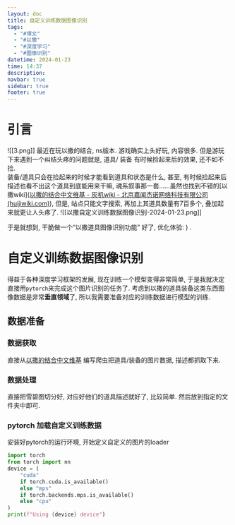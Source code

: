 ```yaml
---
layout: doc
title: 自定义训练数据图像识别
tags:
  - "#博文"
  - "#以撒"
  - "#深度学习"
  - "#图像识别"
datetime: 2024-01-23
time: 14:37
description: 
navbar: true
sidebar: true
footer: true
---
```


# 引言
![[3.png]]
最近在玩以撒的结合, ns版本. 游戏确实上头好玩, 内容很多. 但是游玩下来遇到一个纠结头疼的问题就是, 道具/ 装备 有时候捡起来后的效果, 还不如不捡.   
装备/道具只会在捡起来的时候才能看到道具和状态是什么, 甚至, 有时候捡起来后描述也看不出这个道具到底能用来干嘛,  魂系叙事那一套......虽然也找到不错的[以撒wiki]([以撒的结合中文维基 - 灰机wiki - 北京嘉闻杰诺网络科技有限公司 (huijiwiki.com)](https://isaac.huijiwiki.com/wiki/%E9%A6%96%E9%A1%B5)), 但是, 站点只能文字搜索, 再加上其道具数量有7百多个, 叠加起来就更让人头疼了. 
![[以撒自定义训练数据图像识别-2024-01-23.png]]

于是就想到, 干脆做一个“以撒道具图像识别功能” 好了, 优化体验: ) .   

# 自定义训练数据图像识别

得益于各种深度学习框架的发展, 现在训练一个模型变得非常简单, 于是我就决定直接用`pytorch`来完成这个图片识别的任务了.  考虑到以撒的道具装备这类东西图像数据是非常**垂直领域**了, 所以我需要准备对应的训练数据进行模型的训练.  

## 数据准备  

### 数据获取  
直接从[以撒的结合中文维基](https://isaac.huijiwiki.com/wiki/%E9%A6%96%E9%A1%B5) 编写爬虫把道具/装备的图片数据, 描述都抓取下来.  

### 数据处理  
直接把雪碧图切分好, 对应好他们的道具描述就好了, 比较简单. 然后放到指定的文件夹中即可. 

### pytorch 加载自定义训练数据  
安装好pytorch的运行环境,  开始定义自定义的图片的loader  

```python
import torch
from torch import nn
device = (
    "cuda"
    if torch.cuda.is_available()
    else "mps"
    if torch.backends.mps.is_available()
    else "cpu"
)
print(f"Using {device} device")
```







